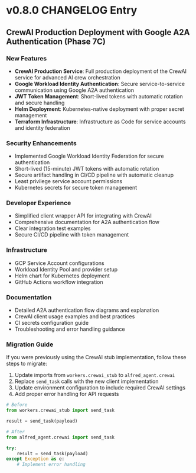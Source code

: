 # v0.8.0 CHANGELOG Entry

## CrewAI Production Deployment with Google A2A Authentication (Phase 7C)

### New Features

- **CrewAI Production Service**: Full production deployment of the CrewAI service for advanced AI crew orchestration
- **Google Workload Identity Authentication**: Secure service-to-service communication using Google A2A authentication
- **JWT Token Management**: Short-lived tokens with automatic rotation and secure handling
- **Helm Deployment**: Kubernetes-native deployment with proper secret management
- **Terraform Infrastructure**: Infrastructure as Code for service accounts and identity federation

### Security Enhancements

- Implemented Google Workload Identity Federation for secure authentication
- Short-lived (15-minute) JWT tokens with automatic rotation
- Secure artifact handling in CI/CD pipeline with automatic cleanup
- Least privilege service account permissions
- Kubernetes secrets for secure token management

### Developer Experience

- Simplified client wrapper API for integrating with CrewAI
- Comprehensive documentation for A2A authentication flow
- Clear integration test examples
- Secure CI/CD pipeline with token management

### Infrastructure

- GCP Service Account configurations
- Workload Identity Pool and provider setup
- Helm chart for Kubernetes deployment
- GitHub Actions workflow integration

### Documentation

- Detailed A2A authentication flow diagrams and explanation
- CrewAI client usage examples and best practices
- CI secrets configuration guide
- Troubleshooting and error handling guidance

### Migration Guide

If you were previously using the CrewAI stub implementation, follow these steps to migrate:

1. Update imports from `workers.crewai_stub` to `alfred_agent.crewai`
2. Replace `send_task` calls with the new client implementation
3. Update environment configuration to include required CrewAI settings
4. Add proper error handling for API requests

```python
# Before
from workers.crewai_stub import send_task

result = send_task(payload)

# After
from alfred_agent.crewai import send_task

try:
    result = send_task(payload)
except Exception as e:
    # Implement error handling
```